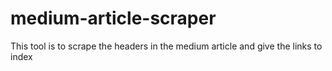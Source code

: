 # medium-article-scraper
This tool is to scrape the headers in the medium article and give the links to index
